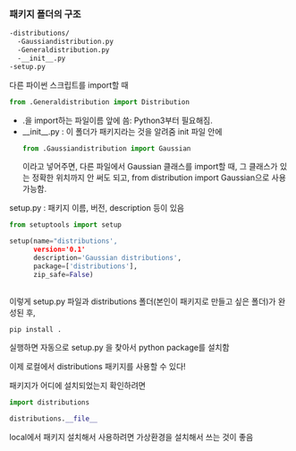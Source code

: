 ### 패키지 폴더의 구조
```bash
-distributions/
  -Gaussiandistribution.py
  -Generaldistribution.py
  -__init__.py
-setup.py
```

다른 파이썬 스크립트를 import할 때
```python
from .Generaldistribution import Distribution
```
* .을 import하는 파일이름 앞에 씀: Python3부터 필요해짐.
* \_\_init__.py : 이 폴더가 패키지라는 것을 알려줌
  init 파일 안에 
  ```python
  from .Gaussiandistribution import Gaussian
  ```
  이라고 넣어주면, 다른 파일에서 Gaussian 클래스를 import할 때, 그 클래스가 있는 정확한 위치까지 안 써도 되고, from distribution import Gaussian으로 사용 가능함.
  
setup.py : 패키지 이름, 버전, description 등이 있음
```python
from setuptools import setup

setup(name="distributions',
      version='0.1'
      description='Gaussian distributions',
      package=['distributions'],
      zip_safe=False)
      
```

이렇게 setup.py 파일과 distributions 폴더(본인이 패키지로 만들고 싶은 폴더)가 완성된 후, 
```python
pip install .
```
실행하면 자동으로 setup.py 을 찾아서 python package를 설치함

이제 로컬에서 distributions 패키지를 사용할 수 있다!

패키지가 어디에 설치되었는지 확인하려면
```python
import distributions

distributions.__file__
```

local에서 패키지 설치해서 사용하려면 가상환경을 설치해서 쓰는 것이 좋음
